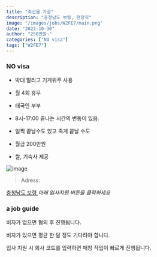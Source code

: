 ```yaml
---
title: "축산물 가공"
description: "충청남도 보령, 현장직"
image: "/images/jobs/W2FE7/main.png"
date: "2022-10-30"
author: "250만원~"
categories: ["NO visa"]
tags: ["W2FE7"]
---
```


<!--### need a visa-->
### NO visa

* 박대 말리고 기계위주 사용
* 월 4회 휴무
* 태국인 부부
* 8시-17:00 끝나는 시간의 변동이 있음.
* 일찍 끝날수도 있고 족게 끝날 수도

* 월급 200만원
* 쌀, 기숙사 제공

![image](/images/jobs/W2FE7/map.png)

> Adress:
<a target="_blank" rel="noopener noreferrer" href="https://map.naver.com/v5/search/%EC%B6%A9%EC%B2%AD%EB%82%A8%EB%8F%84%20%EB%B3%B4%EB%A0%B9/address/14094472.757869024,4346601.391485143,%EC%B6%A9%EC%B2%AD%EB%82%A8%EB%8F%84%20%EB%B3%B4%EB%A0%B9%EC%8B%9C,adm?c=14041280.3450740,4348909.0209154,10,0,0,0,dh&isCorrectAnswer=true">
    충청남도 보령
</a>
<!--
인력사무소
010-3941-5242	
-->
<cite>아래 입사지원 버튼을 클릭하세요</cite>

### a job guide
비자가 없으면 협의 후 진행됩니다.

비자가 있으면 평균 한 달 정도 기다려야 합니다.

입사 지원 시 회사 코드를 입력하면 매칭 작업이 빠르게 진행됩니다.